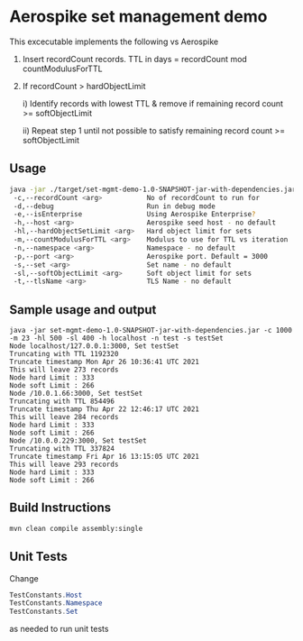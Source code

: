 # Aerospike set management demo

This excecutable implements the following vs Aerospike

1. Insert recordCount records. TTL in days  = recordCount mod countModulusForTTL

2. If recordCount > hardObjectLimit

   i)	Identify records with lowest TTL & remove if remaining record count >= softObjectLimit

   ii)	Repeat step 1 until not possible to satisfy remaining record count >= softObjectLimit
   
## Usage

```bash
java -jar ./target/set-mgmt-demo-1.0-SNAPSHOT-jar-with-dependencies.jar
 -c,--recordCount <arg>           No of recordCount to run for
 -d,--debug                       Run in debug mode
 -e,--isEnterprise                Using Aerospike Enterprise?
 -h,--host <arg>                  Aerospike seed host - no default
 -hl,--hardObjectSetLimit <arg>   Hard object limit for sets
 -m,--countModulusForTTL <arg>    Modulus to use for TTL vs iteration
 -n,--namespace <arg>             Namespace - no default
 -p,--port <arg>                  Aerospike port. Default = 3000
 -s,--set <arg>                   Set name - no default
 -sl,--softObjectLimit <arg>      Soft object limit for sets
 -t,--tlsName <arg>               TLS Name - no default

```

## Sample usage and output
```
java -jar set-mgmt-demo-1.0-SNAPSHOT-jar-with-dependencies.jar -c 1000 -m 23 -hl 500 -sl 400 -h localhost -n test -s testSet
Node localhost/127.0.0.1:3000, Set testSet
Truncating with TTL 1192320
Truncate timestamp Mon Apr 26 10:36:41 UTC 2021
This will leave 273 records
Node hard Limit : 333
Node soft Limit : 266
Node /10.0.1.66:3000, Set testSet
Truncating with TTL 854496
Truncate timestamp Thu Apr 22 12:46:17 UTC 2021
This will leave 284 records
Node hard Limit : 333
Node soft Limit : 266
Node /10.0.0.229:3000, Set testSet
Truncating with TTL 337824
Truncate timestamp Fri Apr 16 13:15:05 UTC 2021
This will leave 293 records
Node hard Limit : 333
Node soft Limit : 266
```

## Build Instructions

```bash
mvn clean compile assembly:single
```

## Unit Tests

Change 

```java
TestConstants.Host
TestConstants.Namespace
TestConstants.Set
```

as needed to run unit tests

